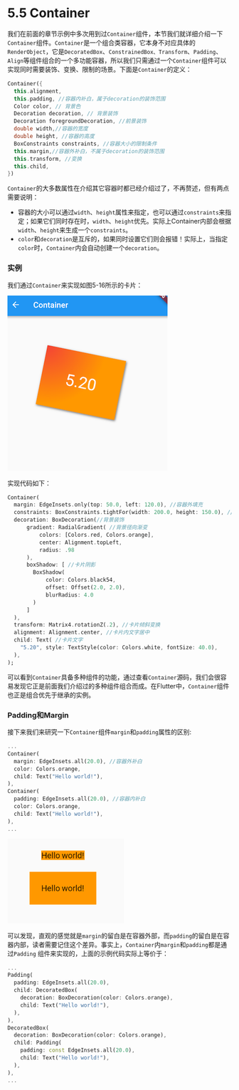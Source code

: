# 5.5 Container

我们在前面的章节示例中多次用到过`Container`组件，本节我们就详细介绍一下`Container`组件。`Container`是一个组合类容器，它本身不对应具体的`RenderObject`，它是`DecoratedBox`、`ConstrainedBox、Transform`、`Padding`、`Align`等组件组合的一个多功能容器，所以我们只需通过一个`Container`组件可以实现同时需要装饰、变换、限制的场景。下面是`Container`的定义：

```dart
Container({
  this.alignment,
  this.padding, //容器内补白，属于decoration的装饰范围
  Color color, // 背景色
  Decoration decoration, // 背景装饰
  Decoration foregroundDecoration, //前景装饰
  double width,//容器的宽度
  double height, //容器的高度
  BoxConstraints constraints, //容器大小的限制条件
  this.margin,//容器外补白，不属于decoration的装饰范围
  this.transform, //变换
  this.child,
})
```

`Container`的大多数属性在介绍其它容器时都已经介绍过了，不再赘述，但有两点需要说明：

- 容器的大小可以通过`width`、`height`属性来指定，也可以通过`constraints`来指定；如果它们同时存在时，`width`、`height`优先。实际上Container内部会根据`width`、`height`来生成一个`constraints`。
- `color`和`decoration`是互斥的，如果同时设置它们则会报错！实际上，当指定`color`时，`Container`内会自动创建一个`decoration`。

### 实例

我们通过`Container`来实现如图5-16所示的卡片：

![图5-16](../imgs/5-16.png)



实现代码如下：

```dart
Container(
  margin: EdgeInsets.only(top: 50.0, left: 120.0), //容器外填充
  constraints: BoxConstraints.tightFor(width: 200.0, height: 150.0), //卡片大小
  decoration: BoxDecoration(//背景装饰
      gradient: RadialGradient( //背景径向渐变
          colors: [Colors.red, Colors.orange],
          center: Alignment.topLeft,
          radius: .98
      ),
      boxShadow: [ //卡片阴影
        BoxShadow(
            color: Colors.black54,
            offset: Offset(2.0, 2.0),
            blurRadius: 4.0
        )
      ]
  ),
  transform: Matrix4.rotationZ(.2), //卡片倾斜变换
  alignment: Alignment.center, //卡片内文字居中
  child: Text( //卡片文字
    "5.20", style: TextStyle(color: Colors.white, fontSize: 40.0),
  ),
);
```



可以看到`Container`具备多种组件的功能，通过查看`Container`源码，我们会很容易发现它正是前面我们介绍过的多种组件组合而成。在Flutter中，`Container`组件也正是组合优先于继承的实例。

### Padding和Margin

接下来我们来研究一下`Container`组件`margin`和`padding`属性的区别:

```dart
...
Container(
  margin: EdgeInsets.all(20.0), //容器外补白
  color: Colors.orange,
  child: Text("Hello world!"),
),
Container(
  padding: EdgeInsets.all(20.0), //容器内补白
  color: Colors.orange,
  child: Text("Hello world!"),
),
...
```

![图5-17](../imgs/5-17.png)

可以发现，直观的感觉就是`margin`的留白是在容器外部，而`padding`的留白是在容器内部，读者需要记住这个差异。事实上，`Container`内`margin`和`padding`都是通过`Padding` 组件来实现的，上面的示例代码实际上等价于：

```dart
...
Padding(
  padding: EdgeInsets.all(20.0),
  child: DecoratedBox(
    decoration: BoxDecoration(color: Colors.orange),
    child: Text("Hello world!"),
  ),
),
DecoratedBox(
  decoration: BoxDecoration(color: Colors.orange),
  child: Padding(
    padding: const EdgeInsets.all(20.0),
    child: Text("Hello world!"),
  ),
),
...    
```


